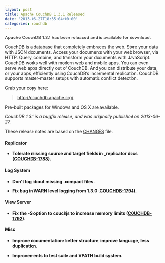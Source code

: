 ```yaml
---
layout: post
title: Apache CouchDB 1.3.1 Released
date: '2013-06-27T18:35:04+00:00'
categories: couchdb
---
```

<p>Apache CouchDB 1.3.1 has been released and is available for download.</p>

<p>CouchDB is a database that completely embraces the web. Store your data with JSON documents. Access your documents with your web browser, via HTTP. Query, combine, and transform your documents with JavaScript. CouchDB works well with modern web and mobile apps. You can even serve web apps directly out of CouchDB. And you can distribute your data, or your apps, efficiently using CouchDB’s incremental replication. CouchDB supports master-master setups with automatic conflict detection.</p>

<p>Grab your copy here:</p>

<blockquote>
<a href="http://couchdb.apache.org/">http://couchdb.apache.org/</a>
</blockquote>

<p>Pre-built packages for Windows and OS X are available.</p>

<p><em>CouchDB 1.3.1 is a bugfix release, and was originally published on 2013-06-27.</em></p>

<p>These release notes are based on the <a href="https://git-wip-us.apache.org/repos/asf?p=couchdb.git;a=blob_plain;f=CHANGES;hb=86d756a101eff823a231a78e577b8b0780830123">CHANGES</a> file.</p>

<h4>Replicator</h4>

<ul>

<li>
<p><strong>Tolerate missing source and target fields in _replicator docs (<a href="https://issues.apache.org/jira/browse/COUCHDB-1788">COUCHDB-1788</a>).</strong></p>
</li>

</ul>

<h4>Log System</h4>

<ul>

<li>
<p><strong>Don't log about missing .compact files.</strong></p>
</li>

<li>
<p><strong>Fix bug in WARN level logging from 1.3.0 (<a href="https://issues.apache.org/jira/browse/COUCHDB-1794">COUCHDB-1794</a>).</strong></p>
</li>

</ul>

<h4>View Server</h4>

<ul>

<li>
<p><strong>Fix the -S option to couchjs to increase memory limits (<a href="https://issues.apache.org/jira/browse/COUCHDB-1792">COUCHDB-1792</a>).</strong></p>
</li>

</ul>

<h4>Misc</h4>

<ul>

<li>
<p><strong>Improve documentation: better structure, improve language, less duplication.</strong></p>
</li>

<li>
<p><strong>Improvements to test suite and VPATH build system.</strong></p>
</li>

</ul>
